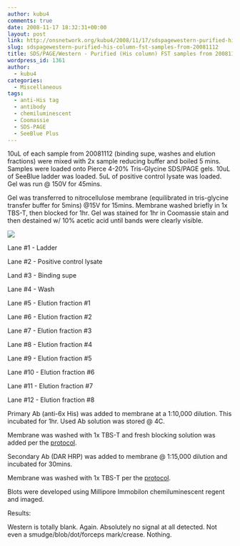 ```yaml
---
author: kubu4
comments: true
date: 2008-11-17 18:32:31+00:00
layout: post
link: http://onsnetwork.org/kubu4/2008/11/17/sdspagewestern-purified-his-column-fst-samples-from-20081112/
slug: sdspagewestern-purified-his-column-fst-samples-from-20081112
title: SDS/PAGE/Western - Purified (His column) FST samples from 20081112
wordpress_id: 1361
author:
  - kubu4
categories:
  - Miscellaneous
tags:
  - anti-His tag
  - antibody
  - chemiluminescent
  - Coomassie
  - SDS-PAGE
  - SeeBlue Plus
---
```


10uL of each sample from 20081112 (binding supe, washes and elution fractions) were mixed with 2x sample reducing buffer and boiled 5 mins. Samples were loaded onto Pierce 4-20% Tris-Glycine SDS/PAGE gels. 10uL of SeeBlue ladder was loaded. 5uL of positive control lysate was loaded. Gel was run @ 150V for 45mins.

Gel was transferred to nitrocellulose membrane (equilibrated in tris-glycine transfer buffer for 5mins) @15V for 15mins. Membrane washed briefly in 1x TBS-T, then blocked for 1hr. Gel was stained for 1hr in Coomassie stain and then destained w/ 10% acetic acid until bands were clearly visible.

![](http://eagle.fish.washington.edu/Arabidopsis/SDS-PAGE/20081117.JPG)

Lane #1 - Ladder

Lane #2 - Positive control lysate

Land #3 - Binding supe

Lane #4 - Wash

Lane #5 - Elution fraction #1

Lane #6 - Elution fraction #2

Lane #7 - Elution fraction #3

Lane #8 - Elution fraction #4

Lane #9 - Elution fraction #5

Lane #10 - Elution fraction #6

Lane #11 - Elution fraction #7

Lane #12 - Elution fraction #8

Primary Ab (anti-6x His) was added to membrane at a 1:10,000 dilution. This incubated for 1hr. Used Ab solution was stored @ 4C.

Membrane was washed with 1x TBS-T and fresh blocking solution was added per the [protocol](/protocol#tocWestern).

Secondary Ab (DAR HRP) was added to membrane @ 1:15,000 dilution and incubated for 30mins.

Membrane was washed with 1x TBS-T per the [protocol](/protocol#tocWestern).

Blots were developed using Millipore Immobilon chemiluminescent regent and imaged.



Results:

Western is totally blank. Again. Absolutely no signal at all detected. Not even a smudge/blob/dot/forceps mark/crease. Nothing.
